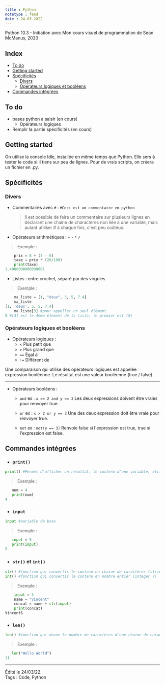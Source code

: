 ```yaml
---
title : Python
notetype : feed
date : 24-03-2022
---
```

Python 10.3 - Initiation avec Mon cours visuel de programmation de Sean McManus, 2020  

## Index  
<!-- TOC titleSize:2 tabSpaces:2 depthFrom:1 depthTo:3 withLinks:1 updateOnSave:1 orderedList:0 skip:1 title:0 charForUnorderedList:* -->
* [To do](#to-do)
* [Getting started](#getting-started)
* [Spécificités](#spécificités)
  * [Divers](#divers)
  * [Opérateurs logiques et booléens](#opérateurs-logiques-et-booléens)
* [Commandes intégrées](#commandes-intégrées)
<!-- /TOC -->

## To do  

- bases python à saisir (en cours)
  - Opérateurs logiques
- Remplir la partie spécificités (en cours)

## Getting started
On utilise la console Idle, installée en même temps que Python. Elle sers à tester le code si il tiens sur peu de lignes. Pour de vrais scripts, on créera un fichier en .py.

## Spécificités  

### Divers
- Commentaires avec `#` : `#Ceci est un commentaire en python`  
  > Il est possible de faire un commentaire sur plusieurs lignes en déclarant une chaine de charactères non liée à une variable, mais autant utiliser # à chaque fois, c'est peu coûteux.  

- Opérateurs arithmétiques : `+` `-` `*` `/`
> Exemple :
```py
    prix = 8 + (5 - 6)
    taxe = prix * (20/100)
    print(taxe)
1.4000000000000001

```  

- Listes : entre crochet, séparé par des virgules
> Exemple :
```py
    ma_liste = [1, "deux", 3, 5, 7.4]
    ma_liste
[1, 'deux', 3, 5, 7.4]
    ma_liste[3] #pour appeller un seul élément
5 #[3] est le 4ème élément de la liste, le premier est [0]
```

### Opérateurs logiques et booléens
- Opérateurs logiques :
  * `<`   Plus petit que
  * `>`   Plus grand que
  * `==`  Égal à
  * `!=`  Différent de  

Une comparaison qui utilise des opérateurs logiques est appelée expression booléenne. Le résultat est une valeur booléenne (true / false).  

---

- Opérateurs booléens :

  * `and` ex : `x == 2 and y == 3` Les deux expressions doivent être vraies pour renvoyer true.  

  * `or`  ex : `x > 2 or y == 3` Une des deux expression doit être vraie pour renvoyer true.  

  * `not` ex : `not(y == 3)` Renvoie false si l'expression est true, true si l'expression est false.


## Commandes intégrées  

- ### `print()`  
```py
print() #Permet d'afficher un résultat, le contenu d'une variable, etc.
```  
> Exemple :  
```py
   num = 4
   print(num)
4
```  

- ### `input`  
```py
input #variable de base
```  
> Exemple :  
```py
   input = 5
   print(input)
5
```  

- ### `str()`  et `int()`
```py
str() #fonction qui convertis le contenu en chaine de caractères (string)
int() #fonction qui convertis le contenu en nombre entier (integer ?)
```  
> Exemple :  
```py
    input = 5
    name = "Vincent"
    concat = name + str(input)
    print(concat)
Vincent5
```  

- ### `len()`  
```py
len() #fonction qui donne le nombre de caractères d'une chaine de caractères (string)
```  
> Exemple :  
```py
   len("Hello World")
11
```  


-----

Édité le 24/03/22.   
Tags : Code, Python
